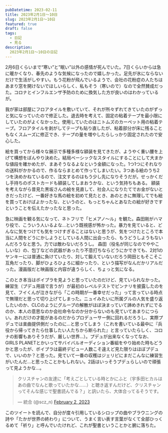 ```yaml
---
pubDatetime: 2023-02-11
title: 2023年2月1日〜10日
slug: 2023年2月1日〜10日
featured: true
draft: false
tags:
  - 日記
  - 見る
description:
  2023年2月1日〜10日の日記
---
```


2月6日くらいまで“寒い”と”眠い”以外の感情が死んでいた。7日くらいからは急に暖かくなり、春先のような気候になったので嬉しかった。足先が氷にならないだけで生活がしやすい。もう花粉が飛んでいるようで、会社の花粉症の人たちはあまり窓を開けないでほしいらしく、私もそう（寒いので）なので全然賛成だった。コロナとインフルエンザ予防のために換気した方が良いのはわかっているが。

我が家は部屋にフロアタイルを敷いていて、それが所々ずれてきていたのがずっと気になっていたので修正した。退去時を考えて、固定の粘着テープを最小限にしていたのがよくなかった。使用していたのはニトムズのカーペット用の粘着テープ。フロアタイルを剥がしてテープも貼り直したが、粘着部分が床に残ることもなくスムーズに修正でき、テープの量を増やしたらしっかり固定されたので安心した。

絵を買ってから様々な展示で多種多様な額装を見てきたが、ようやく重い腰を上げて構想をぼんやり決めた。結局ベーシックなスタイルにすることにして大まかな値段を確かめたが、まあそうなるよなという金額になった。1つ1つにそれなりの送料がかかるので、作るならまとめて作ってしまいたい。3つある絵のうち2つを決めかねているので、注文するのはもう少し先になりそうだが。せっかくだし手持ちのポストカードも額装してしまおうかな、という気持ちもある。
額装を考えながら昔見た黒坂さんの絵を見直して、社会人になりたてでお金がないときだったけど、一番好きな馬の絵を初めて見たとき、あのときに無理してでも絵を買っておけばよかったな、というのと、もっとちゃんとあなたの絵が好きですということを伝えたかったなと思った。

急に映画を観る気になって、ネトフリで「ヒメアノ〜ル」を観た。森田剛がハマり役で、こういう人いるよな…という既視感が怖かった。暴力を見ていると、どんなに気をつけても気をつけすぎることはないと思うが、気をつけたところで本当に人間をどうにかしようとしている人間に出会ったら、もうどうしようもないんだろうなと思う。力では敵わないだろうし。 森田（役名が同じなのでややこしいな）の、包丁などの武器があったり不意打ちならどうにかできても、2対1のヤンキーには普通に負けていたり、対して鍛えていないだろう岡田ともそこそこ互角だったり、脚がひょろひょろに細かったり、という描写がなんだかリアルだった。漫画版だと映画版と内容が違うらしく、ちょっと気になる。

このとき本当はボイプラを見ようと思っていたのだけど、見ていられなかった。練習生（プデュ用語で言うが）が最初のレベルテストでピンナリを披露したのを見て、フイくんが泣きながら「この時期が一番幸せだった」って言っている時点で無理だと思って切り上げてしまった。ニュイみたいに所属グルの人気を盛り返したいのか、CLCのようにグループの解散がほぼ決まっていて諦めきれずにでるのか、本人の意思なのか会社命令なのか分からないのも見ていてあまりにつらい。あれだけの才能があるのだからプロデューサー側に回れるだろうし、実際プデュでは楽曲提供側だったのに…と思ってしまう（これを書いている最中に『兵役から帰ってきたら仕事したい人たちから断られた』と言っていたらしく、コロナの影響もありそうだが、厳しい世界…）。プデュが出来なくなってなお、GIRLS PLANETとかいってサバイバルオーディション番組をやり始めた時もどうかと思ったが、ボイプラは最終デビュー人数こそ違えど見た限りはほぼプデュで、いいのか？と思った。見ていて一番の収穫はジェリピにまだこんなに練習生がいたんだ…と思ったことかもしれない。2話はいっそうプデュらしいので頑張って見ようかな…。

 <blockquote class="twitter-tweet"> <p dir="ltr" lang="ja">クリスチャンの友達に「考えごとしている時とかにふと（宇多田ヒカルはあの曲でなんと歌っていたかな……）と聴き返すんだけど、クリスチャンってそんな感じで聖書読んでる？」と訊いたら、大体合ってるそうです。</p> — 統合 (@scz_n) <a href="https://twitter.com/scz_n/status/1620963299226710016?ref_src=twsrc%5Etfw">February 2, 2023</a></blockquote> <script async src="https://platform.twitter.com/widgets.js" charset="utf-8"></script>

このツイートを読んで、自分が度々引用しているシロップの曲やブラウニングの詩や「たかが世界の終わり」について、うまく言い表す言葉がなくて全部ひっくるめて「祈り」と呼んでいたけれど、これが聖書ということかと腑に落ちた。